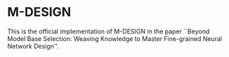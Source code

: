 # M-DESIGN
 This is the official implementation of M-DESIGN in the paper ``Beyond Model Base Selection: Weaving Knowledge to Master Fine-grained Neural Network Design''.
